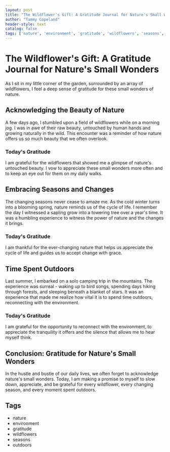 ```yaml
---
layout: post
title: "The Wildflower's Gift: A Gratitude Journal for Nature's Small Wonders"
author: "Tammy Copeland"
header-style: text
catalog: false
tags: ['nature', 'environment', 'gratitude', 'wildflowers', 'seasons', 'outdoors']
---
```


# The Wildflower's Gift: A Gratitude Journal for Nature's Small Wonders  

As I sit in my little corner of the garden, surrounded by an array of wildflowers, I feel a deep sense of gratitude for these small wonders of nature.  

## Acknowledging the Beauty of Nature  

A few days ago, I stumbled upon a field of wildflowers while on a morning jog. I was in awe of their raw beauty, untouched by human hands and growing naturally in the wild. This encounter was a reminder of how nature offers us so much beauty that we often overlook.  

### Today's Gratitude  

I am grateful for the wildflowers that showed me a glimpse of nature's untouched beauty. I vow to appreciate these small wonders more often and to keep an eye out for them on my daily walks.  

## Embracing Seasons and Changes  

The changing seasons never cease to amaze me. As the cold winter turns into a blooming spring, nature reminds us of the cycle of life. I remember the day I witnessed a sapling grow into a towering tree over a year's time. It was a humbling experience to witness the power of nature and the changes it brings.  

### Today's Gratitude  

I am thankful for the ever-changing nature that helps us appreciate the cycle of life and guides us to accept change with grace.  

## Time Spent Outdoors  

Last summer, I embarked on a solo camping trip in the mountains. The experience was surreal - waking up to bird songs, spending days hiking through forests, and sleeping beneath a blanket of stars. It was an experience that made me realize how vital it is to spend time outdoors, reconnecting with the environment.  

### Today's Gratitude  

I am grateful for the opportunity to reconnect with the environment, to appreciate the tranquility it offers and the silence that allows me to hear myself think.  

## Conclusion: Gratitude for Nature's Small Wonders  

In the hustle and bustle of our daily lives, we often forget to acknowledge nature's small wonders. Today, I am making a promise to myself to slow down, appreciate, and be grateful for every wildflower, every changing season, and every moment spent outdoors.  

## Tags  

- nature  
- environment  
- gratitude  
- wildflowers  
- seasons  
- outdoors  